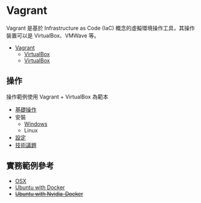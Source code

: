 # Vagrant

Vagrant 是基於 Infrastructure as Code (IaC) 概念的虛擬環境操作工具，其操作裝置可以是 VirtualBox、VMWave 等。

+ [Vagrant](https://www.vagrantup.com/)
    - [VirtualBox](https://www.virtualbox.org/)
    - [VirtualBox](https://www.vmware.com/tw.html)

## 操作

操作範例使用 Vagrant + VirtualBox 為範本

+ [基礎操作](./docs/readme.md)
+ 安裝
    - [Windows](./docs/vagrant-for-windows.md)
    - Linux
+ [設定](./docs/configure.md)
+ [技術議題](./docs/issue.md)

## 實務範例參考

+ [OSX](./Vagrantfile/OSX)
+ [Ubuntu with Docker](./Vagrantfile/Ubuntu-Docker)
+ ~~[Ubuntu with Nvidia-Docker](./Vagrantfile/Ubuntu-Nvidia-Docker)~~
